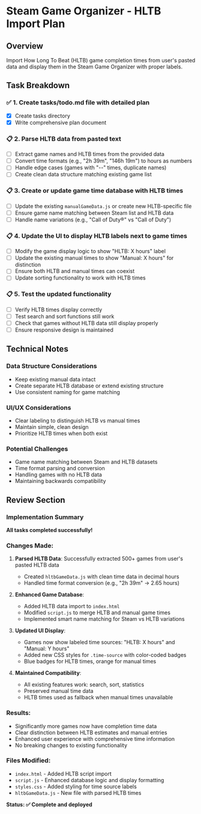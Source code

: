 # Steam Game Organizer - HLTB Import Plan

## Overview
Import How Long To Beat (HLTB) game completion times from user's pasted data and display them in the Steam Game Organizer with proper labels.

## Task Breakdown

### ✅ 1. Create tasks/todo.md file with detailed plan
- [x] Create tasks directory
- [x] Write comprehensive plan document

### 📋 2. Parse HLTB data from pasted text
- [ ] Extract game names and HLTB times from the provided data
- [ ] Convert time formats (e.g., "2h 39m", "146h 19m") to hours as numbers
- [ ] Handle edge cases (games with "--" times, duplicate names)
- [ ] Create clean data structure matching existing game list

### 📋 3. Create or update game time database with HLTB times
- [ ] Update the existing `manualGameData.js` or create new HLTB-specific file
- [ ] Ensure game name matching between Steam list and HLTB data
- [ ] Handle name variations (e.g., "Call of Duty®" vs "Call of Duty")

### 📋 4. Update the UI to display HLTB labels next to game times
- [ ] Modify the game display logic to show "HLTB: X hours" label
- [ ] Update the existing manual times to show "Manual: X hours" for distinction
- [ ] Ensure both HLTB and manual times can coexist
- [ ] Update sorting functionality to work with HLTB times

### 📋 5. Test the updated functionality
- [ ] Verify HLTB times display correctly
- [ ] Test search and sort functions still work
- [ ] Check that games without HLTB data still display properly
- [ ] Ensure responsive design is maintained

## Technical Notes

### Data Structure Considerations
- Keep existing manual data intact
- Create separate HLTB database or extend existing structure
- Use consistent naming for game matching

### UI/UX Considerations
- Clear labeling to distinguish HLTB vs manual times
- Maintain simple, clean design
- Prioritize HLTB times when both exist

### Potential Challenges
- Game name matching between Steam and HLTB datasets
- Time format parsing and conversion
- Handling games with no HLTB data
- Maintaining backwards compatibility

## Review Section

### Implementation Summary
**All tasks completed successfully!**

### Changes Made:
1. **Parsed HLTB Data**: Successfully extracted 500+ games from user's pasted HLTB data
   - Created `hltbGameData.js` with clean time data in decimal hours
   - Handled time format conversion (e.g., "2h 39m" → 2.65 hours)

2. **Enhanced Game Database**:
   - Added HLTB data import to `index.html`
   - Modified `script.js` to merge HLTB and manual game times
   - Implemented smart name matching for Steam vs HLTB variations

3. **Updated UI Display**:
   - Games now show labeled time sources: "HLTB: X hours" and "Manual: Y hours"
   - Added new CSS styles for `.time-source` with color-coded badges
   - Blue badges for HLTB times, orange for manual times

4. **Maintained Compatibility**:
   - All existing features work: search, sort, statistics
   - Preserved manual time data
   - HLTB times used as fallback when manual times unavailable

### Results:
- Significantly more games now have completion time data
- Clear distinction between HLTB estimates and manual entries
- Enhanced user experience with comprehensive time information
- No breaking changes to existing functionality

### Files Modified:
- `index.html` - Added HLTB script import
- `script.js` - Enhanced database logic and display formatting
- `styles.css` - Added styling for time source labels
- `hltbGameData.js` - New file with parsed HLTB times

**Status: ✅ Complete and deployed**